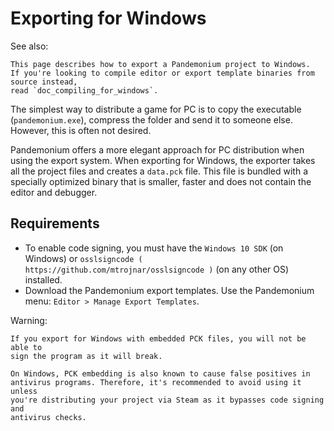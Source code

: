

Exporting for Windows
=====================

See also:


    This page describes how to export a Pandemonium project to Windows.
    If you're looking to compile editor or export template binaries from source instead,
    read `doc_compiling_for_windows`.

The simplest way to distribute a game for PC is to copy the executable
(`pandemonium.exe`), compress the folder and send it to someone else. However, this
is often not desired.

Pandemonium offers a more elegant approach for PC distribution when using the export
system. When exporting for Windows, the exporter takes all the project files and
creates a `data.pck` file. This file is bundled with a specially optimized
binary that is smaller, faster and does not contain the editor and debugger.

Requirements
------------

-  To enable code signing, you must have the `Windows 10 SDK` (on Windows) or `osslsigncode ( https://github.com/mtrojnar/osslsigncode )` (on any other OS) installed.
-  Download the Pandemonium export templates. Use the Pandemonium menu: `Editor > Manage Export Templates`.

Warning:


    If you export for Windows with embedded PCK files, you will not be able to
    sign the program as it will break.

    On Windows, PCK embedding is also known to cause false positives in
    antivirus programs. Therefore, it's recommended to avoid using it unless
    you're distributing your project via Steam as it bypasses code signing and
    antivirus checks.
